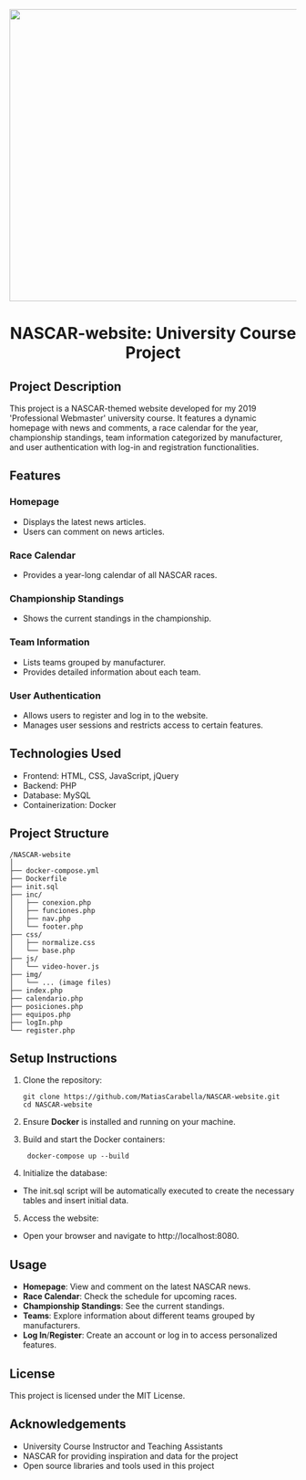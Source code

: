 <p align="center">
   <img src="https://upload.wikimedia.org/wikipedia/commons/c/cf/NASCAR.svg" width="512" align="center"/>
</p>

<h1 align="center">NASCAR-website: University Course Project</h1>

## Project Description

This project is a NASCAR-themed website developed for my 2019 'Professional Webmaster' university course. It features a dynamic homepage with news and comments, a race calendar for the year, championship standings, team information categorized by manufacturer, and user authentication with log-in and registration functionalities.

## Features

### Homepage
- Displays the latest news articles.
- Users can comment on news articles.

### Race Calendar
- Provides a year-long calendar of all NASCAR races.

### Championship Standings
- Shows the current standings in the championship.

### Team Information
- Lists teams grouped by manufacturer.
- Provides detailed information about each team.

### User Authentication
- Allows users to register and log in to the website.
- Manages user sessions and restricts access to certain features.

## Technologies Used
- Frontend: HTML, CSS, JavaScript, jQuery
- Backend: PHP
- Database: MySQL
- Containerization: Docker

## Project Structure
```
/NASCAR-website
│
├── docker-compose.yml
├── Dockerfile
├── init.sql
├── inc/
│   ├── conexion.php
│   ├── funciones.php
│   ├── nav.php
│   └── footer.php
├── css/
│   ├── normalize.css
│   └── base.php
├── js/
│   └── video-hover.js
├── img/
│   └── ... (image files)
├── index.php
├── calendario.php
├── posiciones.php
├── equipos.php
├── logIn.php
└── register.php
```

## Setup Instructions

1. Clone the repository:
   ```
   git clone https://github.com/MatiasCarabella/NASCAR-website.git
   cd NASCAR-website
   ```
2. Ensure **Docker** is installed and running on your machine.

3. Build and start the Docker containers:
   ```
    docker-compose up --build
   ```
   
4. Initialize the database:
  - The init.sql script will be automatically executed to create the necessary tables and insert initial data.

5. Access the website:
  - Open your browser and navigate to http://localhost:8080.

## Usage
- **Homepage**: View and comment on the latest NASCAR news.
- **Race Calendar**: Check the schedule for upcoming races.
- **Championship Standings**: See the current standings.
- **Teams**: Explore information about different teams grouped by manufacturers.
- **Log In**/**Register**: Create an account or log in to access personalized features.

## License
This project is licensed under the MIT License.

## Acknowledgements
- University Course Instructor and Teaching Assistants
- NASCAR for providing inspiration and data for the project
- Open source libraries and tools used in this project
